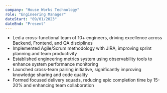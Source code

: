 ```yaml
---
company: "House Works Technology"
role: "Engineering Manager"
dateStart: "09/01/2023"
dateEnd: "Present"
---
```


- Led a cross-functional team of 10+ engineers, driving excellence across Backend, Frontend, and QA disciplines
- Implemented Agile/Scrum methodology with JIRA, improving sprint planning and team productivity
- Established engineering metrics system using observability tools to enhance system performance monitoring
- Launched cross-team pairing initiative, significantly improving knowledge sharing and code quality
- Formed focused delivery squads, reducing epic completion time by 15-20% and enhancing team collaboration
